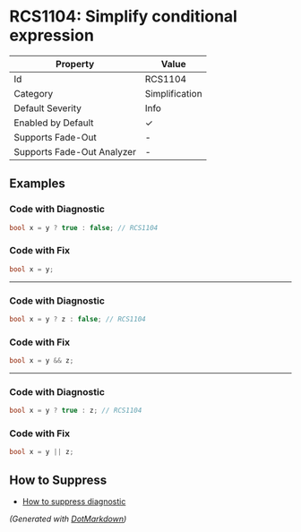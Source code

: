 # RCS1104: Simplify conditional expression

| Property                    | Value          |
| --------------------------- | -------------- |
| Id                          | RCS1104        |
| Category                    | Simplification |
| Default Severity            | Info           |
| Enabled by Default          | &#x2713;       |
| Supports Fade\-Out          | \-             |
| Supports Fade\-Out Analyzer | \-             |

## Examples

### Code with Diagnostic

```csharp
bool x = y ? true : false; // RCS1104
```

### Code with Fix

```csharp
bool x = y;
```

- - -

### Code with Diagnostic

```csharp
bool x = y ? z : false; // RCS1104
```

### Code with Fix

```csharp
bool x = y && z;
```

- - -

### Code with Diagnostic

```csharp
bool x = y ? true : z; // RCS1104
```

### Code with Fix

```csharp
bool x = y || z;
```

## How to Suppress

* [How to suppress diagnostic](../HowToConfigureAnalyzers#HowToSupressDiagnostic.md)

*\(Generated with [DotMarkdown](http://github.com/JosefPihrt/DotMarkdown)\)*
